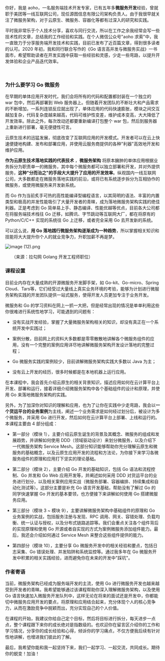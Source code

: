 你好，我是 aoho，一名服务端技术开发专家，已有五年多**微服务开发**经验，曾就职于美团等一线互联网公司，现任源图信息有限公司架构负责人。由于我很早就关注了微服务架构，对于云原生、微服务、容器化等都有过深入的研究和实践。

平时我非常乐于个人技术分享，喜欢与同行交流，所以在工作之余我经常会写一些技术性的文章，总结我的工作经验和实践。在个人微信公众号"aoho 求索"中，我一直致力于分享服务端开发技术和实践，目前已发布了近百篇文章，得到很多读者的认可。2020 年初，我和同行联合写作的《Go 语言高并发与微服务实战》一书面市，希望帮助读者在开发实践中获取一些经验和灵感，少走一些弯路，以提升开发体验和企业产品迭代效率。

<br />

### 为什么要学习 Go 微服务

在早期的单体应用开发时代，我们会将所有的代码和配置都封装在一个独立的 war 包中，然后再部署到 Web 服务器上。但随着开发团队的不断壮大和产品需求的不断增加，一系列连锁反应就出现了，单体应用的代码快速膨胀，模块之间交互越加复杂，代码复杂度越来越高，代码可维护性变差，维护成本变高，大大降低了开发效率。除此之外，每次改动还都要重新编译打包整个 war 包，然后到服务器上重新进行部署，毫无便捷性可言。

云原生技术的迅猛发展，彻底改变了互联网应用的开发模式。开发者可以在云上快速便捷地构建、发布和部署应用，并使用云服务商提供的各种"利器"高效地开发和维护应用。

**作为云原生技术落地实践的代表技术** ，**微服务架构** 将原本臃肿的单体应用根据业务拆分为职责单一的微服务，其中每个微服务都可以独立部署和开发，并对外提供服务，**这种"分而治之"的手段大大提升了应用的开发效率**。纵观国内一线互联网公司，大多数都走在微服务落地实践的前沿，或将已有系统逐步拆分为互相协作的微服务，或使用微服务来开发新系统。

而 Go 作为当前炙手可热的高性能编译型编程语言，以其简明的语法、丰富的内置类型和极高的并发性能吸引了大量开发者的青睐，成为落地微服务架构实践的绝佳利器。正是考虑到 Go 简单易上手、静态编译、性能优越等优点，目前各大公司都在将服务端技术栈往 Go 迁移，如腾讯、字节跳动等互联网大厂，都在将原有的 Python/C/C++ 实现的系统往 Go 上迁移，或者完全采用 Go 去开发新的系统。

可以这么说，**用 Go 落地践行微服务架构逐渐成为一种趋势**，所以掌握相关知识和技能将大大提升你个人的就业竞争力，升职加薪不再是梦。

<Image alt="image (12).png" src="https://s0.lgstatic.com/i/image/M00/29/57/Ciqc1F76rkaARRZlAAIMgf54ezU781.png"/>  

　　（来源：拉勾网 Golang 开发工程师职位）

### 课程设置

目前业内存在大量成熟的开源微服务开发脚手架，如 Go-kit、Go-micro、Spring Cloud、Tars等，它们经受过大量线上真实业务环境的考验，能够为计划进行微服务架构实践的开发团队提供一站式服务，使得开发人员更加专注于业务开发。

微服务和 Go 的学习资料在网上一抓一大把，但是经常出现的情况是单单利用这些你很难进行系统性地学习，可能遇到的问题有：

* 没有实战开发经验，掌握了大量微服务架构相关的知识，却没有真正在一个系统开发中实践过；

* 案例分散，目前网上的资料大多数都是零零散散地讲解各个微服务组件的应用，没有一个完整的案例应用详尽地讲解微服务架构开发设计落地的完整过程；

* Go 微服务实践的案例较少，目前讲解微服务架构实践大多数以 Java 为主；

* 没有云上开发的经历，很多时候都是在本地机器上运行应用。

在本课程中，我会首先介绍云原生的相关背景知识，描述应用如何在云计算平台上开发、部署和运行，接着详细介绍微服务架构中各个基础组件的设计和原理，并使用 Go 来落地微服务架构的实践。

另外，为了加深你对知识的理解和应用，也为了让你在实践中少走弯路，我会以**一个货运平台的业务案例**为主线，阐述一个业务需求是如何经过划分后，被设计为多个微服务，并采用 Go 进行开发，然后如何在云计算平台上部署、上线和运行的。本课程主要由 4 部分组成：

* 第一部分（模块 1），主要介绍云原生诞生的背景及其概念、微服务的组成和发展趋势，并讲解如何使用 DDD（领域驱动设计）来划分微服务，以及介绍下一代微服务架构 Service Mesh。这部分知识能够帮助你充分理解云原生和微服务的基础概念，以及云原生应用开发的流程和方法论，为你接下来学习各微服务组件的原理和应用打下坚实的理论基础。

* 第二部分（模块 2），主要介绍 Go 开发的基础知识，包括 Go 语法和流程控制、Go 并发和 Go Web 应用开发等，并阐述如何采用 DDD 对货运平台的业务进行划分，以及相关案例应用实战（微服务部署、容器编排、持续集成和自动化测试等）。这部分主要是补充 Go 语言开发基础，帮助没有了解过 Go 的同学快速掌握 Go 开发的基本要领，也方便接下来讲解如何使用 Go 搭建微服务应用。

* 第三部分（模块 3 \~ 模块 9），主要讲解微服务架构中基础组件的原理和 Go 业务案例的实战，包括服务注册与发现、RPC 调用、网关、容错处理、负载均衡、统一认证与授权，以及分布式链路追踪等。我们会重点关注各个组件背后的实现原理和使用 Go 开源或者自实现的方式为案例微服务添加组件能力。最后，我还会介绍如何通过 Service Mesh 来整合这些组件提供的能力。

* 第四部分（模块 10），主要分享 Go 微服务开发中的相关经验和要点，包括日志采集、Go 错误处理、并发陷阱和系统监控等。通过我多年在 Go 微服务开发中积累的相关实践经验，进而避免你在未来的开发中"踩坑"。

### 作者寄语

当前，微服务架构已经成为服务端开发的主流，使用 Go 进行微服务开发也越来越受到开发者的青睐。我希望能够通过该课程帮助你深入理解微服务架构，以及使用 Go 语言快速加入微服务开发队列中，这样无论在将来的面试还是开发中，你都能切中微服务应用开发的要点，将原理和应用结合起来，充分体现个人的核心竞争力，从而在激励竞争中脱颖而出，充分实现自己的个人价值。

在课程的开始，我建议你给自己定个目标，然后将目标进行拆分，每天进步一点点，整个课程跟下来你的成长绝对是指数级的。也欢迎你在留言区介绍你的工作和学习情况，分享你的成长经验和心得，倾诉你的学习痛点，不仅方便我后续有针对性地讲解，也增进我们彼此的了解。

最后，我希望你能和我一起坚持下来，我们一起学习、一起交流，共同成长。期待你的蜕变！加油！
